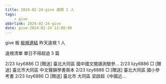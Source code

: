 ```yaml
---
title: 2024-02-24-give 違規 1 人
tags:
    - give
abbrlink: 2024-02-24-give
date: give-2024-02-24 12:00:00
---
```

give 板 [板規連結](https://www.ptt.cc/bbs/give/M.1612495900.A.C32.html)
昨天違規 1 人
<!-- more -->

違規清單
單日不得超過 3 篇

2/23 lizy6886 □ [贈送] 臺北大同區 國中國文閱讀測驗參…
2/23 lizy6886 □ [贈送] 臺北市大同區 中文聲韻學書兩本
2/23 lizy6886 □ [贈送] 臺北大同區 國小參考書
2/23 lizy6886 □ [贈送] 臺北市 大同區 梁啟超《中國近…